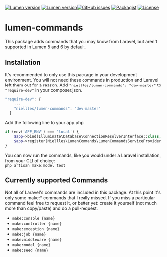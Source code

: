[![Lumen version](https://img.shields.io/badge/lumen-6.*.*-blue.svg)](https://github.com/Niellles/lumen-commands/) [![Lumen version](https://img.shields.io/badge/lumen-5.1.*-blue.svg)](https://github.com/Niellles/lumen-commands/)[![GitHub issues](https://img.shields.io/github/issues/Niellles/lumen-commands.svg)](https://github.com/Niellles/lumen-commands/issues) [![Packagist](https://img.shields.io/packagist/dt/niellles/lumen-commands.svg)](https://packagist.org/packages/niellles/lumen-commands) [![License](https://img.shields.io/badge/license-MIT-green.svg)](https://github.com/Niellles/lumen-commands/blob/master/LICENSE)

# lumen-commands
This package adds commands that you may know from Laravel, but aren't supported in Lumen 5 and 6 by default.

## Installation
It's recommended to only use this package in your development environment. You will not need these commands in production and Laravel left them out for a reason.
Add `"niellles/lumen-commands": "dev-master"` to `"require-dev"` in your composer.json.
```javascript
"require-dev": {
    ...
    "niellles/lumen-commands": "dev-master"
  }
```

Add the following line to your app.php:
```php
if (env('APP_ENV') === 'local') {
    $app->bind(Illuminate\Database\ConnectionResolverInterface::class, Illuminate\Database\ConnectionResolver::class);
    $app->register(Niellles\LumenCommands\LumenCommandsServiceProvider::class);
}
```

You can now run the commands, like you would under a Laravel installation, from your CLI of choice:  
`php artisan make:model test`

## Currently supported Commands
Not all of Laravel's commands are included in this package. At this point it's only some make:* commands that I really missed.
If you miss a particular command feel free to request it, or better yet: create it yourself (not much more than copy/paste) and do a pull-request.
 
* `make:console {name}`
* `make:controller {name}`
* `make:exception {name}`
* `make:job {name}`
* `make:middleware {name}`
* `make:model {name}`
* `make:seed {name}`
